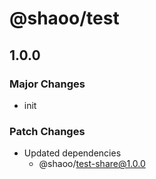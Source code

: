 # @shaoo/test

## 1.0.0

### Major Changes

- init

### Patch Changes

- Updated dependencies
  - @shaoo/test-share@1.0.0
